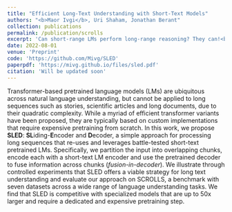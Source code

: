 ```yaml
---
title: "Efficient Long-Text Understanding with Short-Text Models"
authors: "<b>Maor Ivgi</b>, Uri Shaham, Jonathan Berant"
collection: publications
permalink: /publication/scrolls
excerpt: 'Can short-range LMs perform long-range reasoning? They can!<br>In this work, we propose the <b>SL</b>iding-<b>E</b>ncoder and <b>D</b>ecoder (SLED) which leverages <i>existing</i> battle-proven enc-dec LMs to operate over long-range NLU tasks.'
date: 2022-08-01
venue: 'Preprint'
code: 'https://github.com/Mivg/SLED'
paperpdf: 'https://mivg.github.io/files/sled.pdf'
citation: 'Will be updated soon'
---
```

Transformer-based pretrained language models (LMs) are ubiquitous across natural language understanding, but cannot be applied to long sequences such as stories, scientific articles and long documents, due to their quadratic complexity. While a myriad of efficient transformer variants have been proposed, they are typically based on custom implementations that  require expensive pretraining from scratch. In this work, we propose <b>SLED</b>: <b>SL</b>iding-<b>E</b>ncoder and <b>D</b>ecoder, a simple approach for processing long sequences that re-uses and leverages battle-tested short-text pretrained LMs. Specifically, we partition the input into overlapping chunks, encode each with a short-text LM encoder and use the pretrained decoder to fuse information across chunks (<i>fusion-in-decoder</i>). We illustrate through controlled experiments that SLED offers a viable strategy for long text understanding and evaluate our approach on SCROLLS, a benchmark with seven datasets across a wide range of language understanding tasks. We find that SLED is competitive with specialized models that are up to 50x larger and require a dedicated and expensive pretraining step.